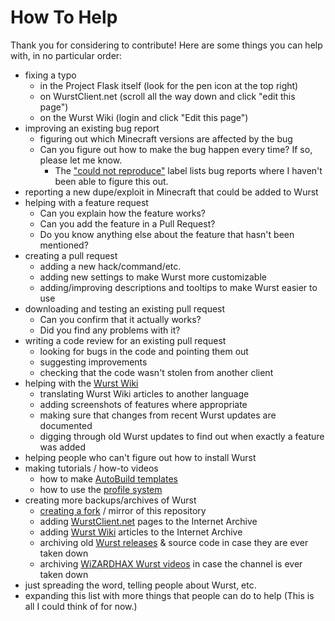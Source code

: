 # How To Help
Thank you for considering to contribute! Here are some things you can help with, in no particular order:

- fixing a typo
  - in the Project Flask itself (look for the pen icon at the top right)
  - on WurstClient.net (scroll all the way down and click "edit this page")
  - on the Wurst Wiki (login and click "Edit this page")
- improving an existing bug report
  - figuring out which Minecraft versions are affected by the bug
  - Can you figure out how to make the bug happen every time? If so, please let me know.
    - The ["could not reproduce"](https://github.com/Wurst-Imperium/Wurst7/labels/could%20not%20reproduce) label lists bug reports where I haven't been able to figure this out.
- reporting a new dupe/exploit in Minecraft that could be added to Wurst
- helping with a feature request
  - Can you explain how the feature works?
  - Can you add the feature in a Pull Request?
  - Do you know anything else about the feature that hasn't been mentioned?
- creating a pull request
  - adding a new hack/command/etc.
  - adding new settings to make Wurst more customizable
  - adding/improving descriptions and tooltips to make Wurst easier to use
- downloading and testing an existing pull request
  - Can you confirm that it actually works?
  - Did you find any problems with it?
- writing a code review for an existing pull request
  - looking for bugs in the code and pointing them out
  - suggesting improvements
  - checking that the code wasn't stolen from another client
- helping with the [Wurst Wiki](https://wiki.wurstclient.net/)
  - translating Wurst Wiki articles to another language
  - adding screenshots of features where appropriate
  - making sure that changes from recent Wurst updates are documented
  - digging through old Wurst updates to find out when exactly a feature was added
- helping people who can't figure out how to install Wurst
- making tutorials / how-to videos
  - how to make [AutoBuild templates](https://wiki.wurstclient.net/_detail/autobuild_templates_explained_ll.webp?id=autobuild)
  - how to use the [profile system](https://www.wurstclient.net/updates/wurst-7-1/)
- creating more backups/archives of Wurst
  - [creating a fork](https://github.com/Wurst-Imperium/Wurst7/fork) / mirror of this repository
  - adding [WurstClient.net](https://www.wurstclient.net/) pages to the Internet Archive
  - adding [Wurst Wiki](https://wiki.wurstclient.net/) articles to the Internet Archive
  - archiving old [Wurst releases](https://www.wurstclient.net/download/) & source code in case they are ever taken down
  - archiving [WiZARDHAX Wurst videos](https://www.youtube.com/c/wizardhax/videos) in case the channel is ever taken down
- just spreading the word, telling people about Wurst, etc.
- expanding this list with more things that people can do to help (This is all I could think of for now.)
